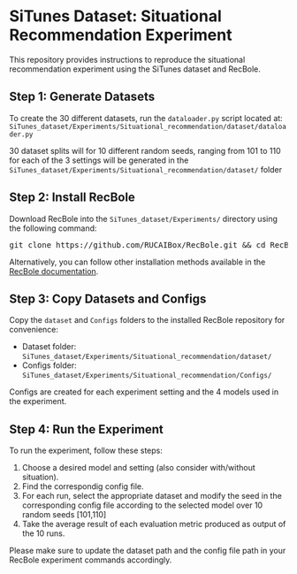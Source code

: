 # SiTunes Dataset: Situational Recommendation Experiment

This repository provides instructions to reproduce the situational recommendation experiment using the SiTunes dataset and RecBole.

## Step 1: Generate Datasets

To create the 30 different datasets, run the `dataloader.py` script located at:
`SiTunes_dataset/Experiments/Situational_recommendation/dataset/dataloader.py`


30  dataset splits will for 10 different random seeds, ranging from 101 to 110 for each of the 3 settings will be generated in the 
`SiTunes_dataset/Experiments/Situational_recommendation/dataset/` folder

## Step 2: Install RecBole

Download RecBole into the `SiTunes_dataset/Experiments/` directory using the following command:

<pre>
git clone https://github.com/RUCAIBox/RecBole.git && cd RecBole
</pre>


Alternatively, you can follow other installation methods available in the [RecBole documentation](https://recbole.io).

## Step 3: Copy Datasets and Configs

Copy the `dataset` and `Configs` folders to the installed RecBole repository for convenience:

- Dataset folder: `SiTunes_dataset/Experiments/Situational_recommendation/dataset/`
- Configs folder: `SiTunes_dataset/Experiments/Situational_recommendation/Configs/`

Configs are created for each experiment setting and the 4 models used in the experiment.

## Step 4: Run the Experiment

To run the experiment, follow these steps:

1. Choose a desired model and setting (also consider with/without situation).
2. Find the correspondig config file.
3. For each run, select the appropriate dataset and modify the seed in the corresponding config file according to the selected model over 10 random seeds [101,110]
4. Take the average result of each evaluation metric produced as output of the 10 runs.

Please make sure to update the dataset path and the config file path in your RecBole experiment commands accordingly.
